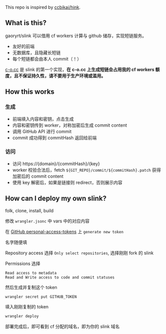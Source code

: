 This repo is inspired by [ccbikai/hink](https://github.com/ccbikai/hink).

## What is this?
gaoryrt/slink 可以借用 cf workers 计算与 github 储存，实现短链服务。
- 友好的前端
- 无数据库，且隐藏长短链
- 每个短链都会由本人 commit（！）

[c-o.cc](https://c-o.cc) 是 slink 的第一个实现，**在 c-o.cc 上生成短链会占用我的 cf workers 额度，且不保证持久性，请不要用于生产环境或滥用。**

## How this works
### 生成
- 前端填入内容和密钥，点击生成
- 内容和密钥传到 worker，对称加密后生成 commit content
- 调用 GitHub API 进行 commit
- commit 成功得到 commitHash 返回给前端

### 访问
- 访问 https://{domain}/{commitHash}/{key}
- worker 校验合法后，fetch `${GIT_REPO}/commit/${commitHash}.patch` 获得加密后的 commit content
- 使用 key 解密后，如果是链接则 redirect，否则展示内容

## How can I deploy my own slink?
folk, clone, install, build

修改 `wrangler.jsonc` 中 vars 中的对应内容

在 [GitHub personal-access-tokens](https://github.com/settings/personal-access-tokens) 上 `generate new token`

名字随便填

Repository access 选择 `Only select repositories`, 选择刚刚 fork 的 slink

Permissions 选择

```
Read access to metadata
Read and Write access to code and commit statuses
```

然后生成并复制这个 token

```bash
wrangler secret put GITHUB_TOKEN
```

填入刚刚复制的 token

```bash
wrangler deploy
```
部署完成后，即可看到 cf 分配的域名，即为你的 slink 域名
